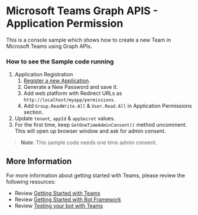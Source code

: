 
# Microsoft Teams Graph APIS - Application Permission

This is a console sample which shows how to create a new Team in Microsoft Teams using Graph APIs.

### How to see the Sample code running
1. Application Registration 
    1. [Register a new Application](https://developer.microsoft.com/en-us/graph/docs/concepts/auth_v2_service).
    1. Generate a New Password and save it.
    1. Add web platform with Redirect URLs as `http://localhost/myapp/permissions`.
    1. Add `Group.ReadWrite.All` & `User.Read.All` in Application Permissions section.
1. Update `tenant`, `appId` & `appSecret` values.
1. For the first time, keep `GetOneTimeAdminConsent()` method uncomment. This will open up browser window and ask for admin consent.

>**Note**: This sample code needs one time admin consent.

## More Information
For more information about getting started with Teams, please review the following resources:
- Review [Getting Started with Teams](https://msdn.microsoft.com/en-us/microsoft-teams/setup)
- Review [Getting Started with Bot Framework](https://docs.microsoft.com/en-us/bot-framework/bot-builder-overview-getstarted)
- Review [Testing your bot with Teams](https://msdn.microsoft.com/en-us/microsoft-teams/botsadd)

